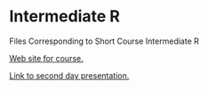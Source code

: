 # Intermediate R
Files Corresponding to Short Course Intermediate R

[Web site for course.](http://www4.stat.ncsu.edu/~post/IntermediateR/)

[Link to second day presentation.](http://teaching.stat.ncsu.edu:3838/jbpost2/IntermediateRII/)
